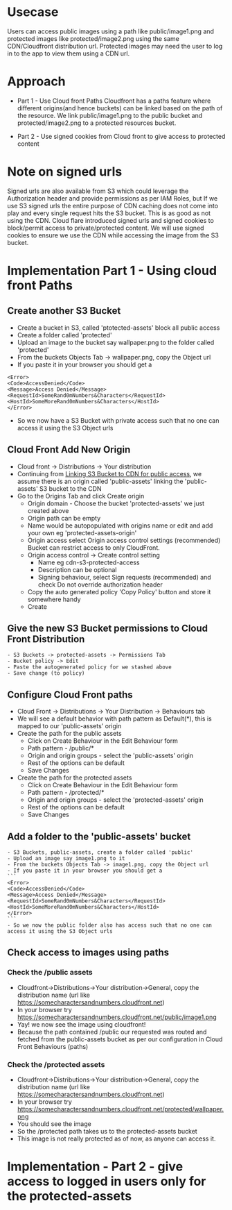 # Usecase
Users can access public images using a path like public/image1.png and protected images like protected/image2.png using the same CDN/Cloudfront distribution url. Protected images may need the user to log in to the app to view them using a CDN url.

# Approach
- Part 1 - Use Cloud front Paths
Cloudfront has a paths feature where different origins(and hence buckets) can be linked based on the path of the resource. We link public/image1.png to the public bucket and protected/image2.png to a protected resources bucket.

- Part 2 - Use signed cookies from Cloud front to give access to protected content

# Note on signed urls
Signed urls are also available from S3 which could leverage the Authorization header and provide permissions as per IAM Roles, but If we use S3 signed urls the entire purpose of CDN caching does not come into play and every single request hits the S3 bucket. This is as good as not using the CDN.
Cloud flare introduced signed urls and signed cookies to block/permit access to private/protected content. We will use signed cookies to ensure we use the CDN while accessing the image from the S3 bucket.

# Implementation Part 1 - Using cloud front Paths
## Create another S3 Bucket
- Create a bucket in S3, called 'ptotected-assets' block all public access
- Create a folder called 'protected'
- Upload an image to the bucket say wallpaper.png to the folder called 'protected'
- From the buckets Objects Tab -> wallpaper.png, copy the Object url
- If you paste it in your browser you should get a 
```
<Error>
<Code>AccessDenied</Code>
<Message>Access Denied</Message>
<RequestId>SomeRand0mNumbers&Characters</RequestId>
<HostId>SomeMoreRand0mNumbers&Characters</HostId>
</Error>
```
- So we now have a S3 Bucket with private access such that no one can access it using the S3 Object urls

## Cloud Front Add New Origin
- Cloud front -> Distributions -> Your distribution
- Continuing from [Linking S3 Bucket to CDN for public access](https://github.com/amythical/aws/blob/main/cloudfront/cloudfront-public-access-private-s3-bucket.md), we assume there is an origin called 'public-assets' linking the 'public-assets' S3 bucket to the CDN
- Go to the Origins Tab and click Create origin
   - Origin domain - Choose the bucket 'protected-assets' we just created above
    - Origin path can be empty
    - Name would be autopopulated with origins name or edit and add your own eg 'protected-assets-origin'
    - Origin access select Origin access control settings (recommended) Bucket can restrict access to only CloudFront.
    - Origin access control -> Create control setting
        - Name eg cdn-s3-protected-access
        - Description can be optional
        - Signing behaviour, select Sign requests (recommended) and check Do not override authorization header
    - Copy the auto generated policy 'Copy Policy' button and store it somewhere handy
    - Create

## Give the new S3 Bucket permissions to Cloud Front Distribution
    - S3 Buckets -> protected-assets -> Permissions Tab
    - Bucket policy -> Edit
    - Paste the autogenerated policy for we stashed above
    - Save change (to policy)

## Configure Cloud Front paths
- Cloud Front -> Distributions -> Your Distribution -> Behaviours tab
- We will see a default behavior with path pattern as Default(*), this is mapped to our 'public-assets' origin
- Create the path for the public assets
    - Click on Create Behaviour in the Edit Behaviour form
    - Path pattern - /public/*
    - Origin and origin groups - select the 'public-assets' origin
    - Rest of the options can be default
    - Save Changes
- Create the path for the protected assets
    - Click on Create Behaviour in the Edit Behaviour form
    - Path pattern - /protected/*
    - Origin and origin groups - select the 'protected-assets' origin
    - Rest of the options can be default
    - Save Changes

## Add a folder to the 'public-assets' bucket
    - S3 Buckets, public-assets, create a folder called 'public'
    - Upload an image say image1.png to it
    - From the buckets Objects Tab -> image1.png, copy the Object url
    - If you paste it in your browser you should get a 
    ```
    <Error>
    <Code>AccessDenied</Code>
    <Message>Access Denied</Message>
    <RequestId>SomeRand0mNumbers&Characters</RequestId>
    <HostId>SomeMoreRand0mNumbers&Characters</HostId>
    </Error>
    ```
    - So we now the public folder also has access such that no one can access it using the S3 Object urls


## Check access to images using paths
### Check the /public assets
- Cloudfront->Distributions->Your distribution->General, copy the distribution name (url like https://somecharactersandnumbers.cloudfront.net)
- In your browser try https://somecharactersandnumbers.cloudfront.net/public/image1.png
- Yay! we now see the image using cloudfront!
- Because the path contained /public our requested was routed and fetched from the public-assets bucket as per our configuration in Cloud Front Behaviours (paths)

### Check the /protected assets
- Cloudfront->Distributions->Your distribution->General, copy the distribution name (url like https://somecharactersandnumbers.cloudfront.net)
- In your browser try https://somecharactersandnumbers.cloudfront.net/protected/wallpaper.png
- You should see the image
- So the /protected path takes us to the protected-assets bucket
- This image is not really protected as of now, as anyone can access it.

# Implementation - Part 2 - give access to logged in users only for the protected-assets


